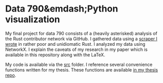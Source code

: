 # Data 790&emdash;Python visualization
My final project for data 790 consists of a (heavily asterisked) analysis of the Rust contributor network via GitHub. I gathered data using a [scraper I wrote](https://github.com/joshuamegnauth54/git-github-graphs) in rather poor and unidiomatic Rust. I analyzed my data using NetworkX. I explain the caveats of my research in my paper which is available in this repository along with the LaTeX.

My code is available via the [src](https://github.com/joshuamegnauth54/Data790_PyVis/tree/main/src) folder. I reference several convenience functions written for my thesis. These functions are available [in my thesis repo](https://github.com/joshuamegnauth54/GamerDistributionThesis2020).

